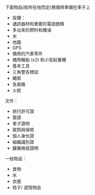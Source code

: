[Title]: # (要有什麼)
[Order]: # (4)

下面物品(依所在地而定)應隨時準備在車子上

* 設備：
* 通訊器材和重要的電話號碼
* 多出來的燃料和機油
* 水
* 地圖
* GPS
* 備用的汽車零件
* 備用輪胎 (x2) 和小型起重機
* 基本工具
* 三角警告標誌
* 繩索
* 急救箱
* 火柜

文件：
* 旅行許可證
* 簽證
* 車子證明
* 駕照與保險
* 個人身份證
* 組織識別證
* 醫藥檢疫證明

一般物品：
* 食物
* 水
* 衣服
* 毯子/ 遮陰物品